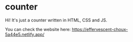 # counter

Hi! It's just a counter written in HTML, CSS and JS.

You can check the website here: https://effervescent-choux-5a44e5.netlify.app/
